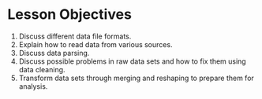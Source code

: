 # Lesson Objectives
1. Discuss different data file formats.
2. Explain how to read data from various sources.
3. Discuss data parsing.
4. Discuss possible problems in raw data sets and how to fix them using data cleaning.
5. Transform data sets through merging and reshaping to prepare them for analysis.